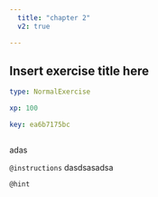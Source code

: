 ```yaml
---
  title: "chapter 2"
  v2: true

---
```

## Insert exercise title here

```yaml
type: NormalExercise

xp: 100

key: ea6b7175bc



```

adas

`@instructions`
dasdsasadsa

`@hint`










